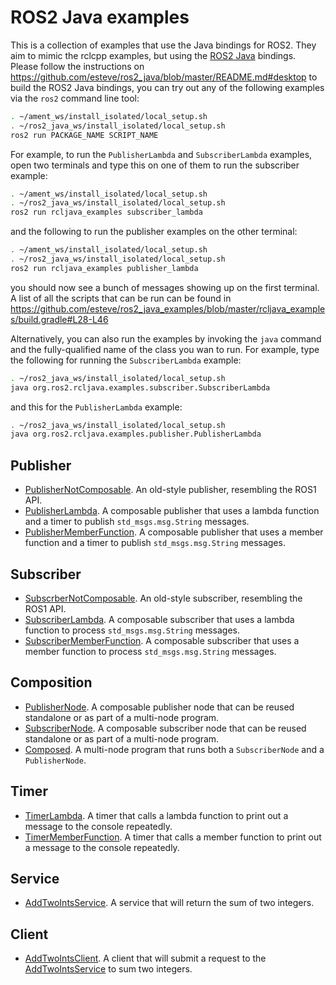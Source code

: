 # ROS2 Java examples

This is a collection of examples that use the Java bindings for ROS2. They aim to mimic the rclcpp examples, but using the [ROS2 Java](https://github.com/esteve/ros2_java) bindings. Please follow the instructions on https://github.com/esteve/ros2_java/blob/master/README.md#desktop to build the ROS2 Java bindings, you can try out any of the following examples via the `ros2` command line tool:

```sh
. ~/ament_ws/install_isolated/local_setup.sh
. ~/ros2_java_ws/install_isolated/local_setup.sh
ros2 run PACKAGE_NAME SCRIPT_NAME
```

For example, to run the `PublisherLambda` and `SubscriberLambda` examples, open two terminals and type this on one of them to run the subscriber example:

```sh
. ~/ament_ws/install_isolated/local_setup.sh
. ~/ros2_java_ws/install_isolated/local_setup.sh
ros2 run rcljava_examples subscriber_lambda
```

and the following to run the publisher examples on the other terminal:

```sh
. ~/ament_ws/install_isolated/local_setup.sh
. ~/ros2_java_ws/install_isolated/local_setup.sh
ros2 run rcljava_examples publisher_lambda
```

you should now see a bunch of messages showing up on the first terminal. A list of all the scripts that can be run can be found in https://github.com/esteve/ros2_java_examples/blob/master/rcljava_examples/build.gradle#L28-L46

Alternatively, you can also run the examples by invoking the `java` command and the fully-qualified name of the class you wan to run. For example, type the following for running the `SubscriberLambda` example:

```sh
. ~/ros2_java_ws/install_isolated/local_setup.sh
java org.ros2.rcljava.examples.subscriber.SubscriberLambda
```

and this for the `PublisherLambda` example:

```sh
. ~/ros2_java_ws/install_isolated/local_setup.sh
java org.ros2.rcljava.examples.publisher.PublisherLambda
```

## Publisher

- [PublisherNotComposable](rcljava_examples/src/main/java/org/ros2/rcljava/examples/publisher/PublisherNotComposable.java). An old-style publisher, resembling the ROS1 API.
- [PublisherLambda](rcljava_examples/src/main/java/org/ros2/rcljava/examples/publisher/PublisherLambda.java). A composable publisher that uses a lambda function and a timer to publish `std_msgs.msg.String` messages.
- [PublisherMemberFunction](rcljava_examples/src/main/java/org/ros2/rcljava/examples/publisher/PublisherMemberFunction.java). A composable publisher that uses a member function and a timer to publish `std_msgs.msg.String` messages.

## Subscriber

- [SubscrberNotComposable](rcljava_examples/src/main/java/org/ros2/rcljava/examples/subscriber/SubscriberNotComposable.java). An old-style subscriber, resembling the ROS1 API.
- [SubscriberLambda](rcljava_examples/src/main/java/org/ros2/rcljava/examples/subscriber/SubscriberLambda.java). A composable subscriber that uses a lambda function to process `std_msgs.msg.String` messages.
- [SubscriberMemberFunction](rcljava_examples/src/main/java/org/ros2/rcljava/examples/subscriber/SubscriberMemberFunction.java). A composable subscriber that uses a member function to process `std_msgs.msg.String` messages.

## Composition

- [PublisherNode](rcljava_examples/src/main/java/org/ros2/rcljava/examples/composition/PublisherNode.java). A composable publisher node that can be reused standalone or as part of a multi-node program.
- [SubscriberNode](rcljava_examples/src/main/java/org/ros2/rcljava/examples/composition/SubscriberNode.java). A composable subscriber node that can be reused standalone or as part of a multi-node program.
- [Composed](rcljava_examples/src/main/java/org/ros2/rcljava/examples/composition/Composed.java). A multi-node program that runs both a `SubscriberNode` and a `PublisherNode`.

## Timer

- [TimerLambda](rcljava_examples/src/main/java/org/ros2/rcljava/examples/timer/TimerLambda.java). A timer that calls a lambda function to print out a message to the console repeatedly.
- [TimerMemberFunction](rcljava_examples/src/main/java/org/ros2/rcljava/examples/timer/TimerMemberFunction.java). A timer that calls a member function to print out a message to the console repeatedly.

## Service

- [AddTwoIntsService](rcljava_examples/src/main/java/org/ros2/rcljava/examples/service/AddTwoIntsService.java). A service that will return the sum of two integers.

## Client

- [AddTwoIntsClient](rcljava_examples/src/main/java/org/ros2/rcljava/examples/client/AddTwoIntsClient.java). A client that will submit a request to the [AddTwoIntsService](rcljava_examples/src/main/java/org/ros2/rcljava/examples/service/AddTwoIntsService.java) to sum two integers.
